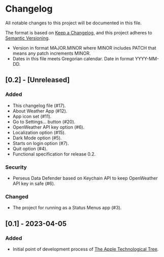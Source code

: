 # Changelog

All notable changes to this project will be documented in this file.

The format is based on [Keep a Changelog](https://keepachangelog.com/en/1.1.0/),
and this project adheres to [Semantic Versioning](https://semver.org/spec/v2.0.0.html).

- Version in format MAJOR.MINOR where MINOR includes PATCH that means any patch increments MINOR.
- Dates in this file meets Gregorian calendar. Date in format YYYY-MM-DD.

## [0.2] - [Unreleased]

### Added

- This changelog file (#17).
- About Weather App (#12).
- App icon set (#11).
- Go to Settings... button (#20).
- OpenWeather API key option (#6).
- Localization option (#15).
- Dark Mode option (#5).
- Starts on login option (#7).
- Quit option (#4).
- Functional specification for release 0.2.

### Security

- Perseus Data Defender based on Keychain API to keep OpenWeather API key in safe (#6).

### Changed

- The project for running as a Status Menus app (#3).

## [0.1] - 2023-04-05

### Added

- Initial point of development process of [The Apple Technological Tree](https://github.com/perseusrealdeal/XcodeTemplateProject/tree/Xcode-10.1-macOS-App).
